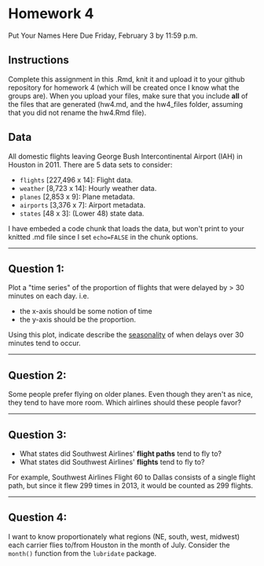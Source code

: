 Homework 4
================
Put Your Names Here
Due Friday, February 3 by 11:59 p.m.

Instructions
------------

Complete this assignment in this .Rmd, knit it and upload it to your github repository for homework 4 (which will be created once I know what the groups are). When you upload your files, make sure that you include **all** of the files that are generated (hw4.md, and the hw4\_files folder, assuming that you did not rename the hw4.Rmd file).

Data
----

All domestic flights leaving George Bush Intercontinental Airport (IAH) in Houston in 2011. There are 5 data sets to consider:

-   `flights` \[227,496 x 14\]: Flight data.
-   `weather` \[8,723 x 14\]: Hourly weather data.
-   `planes` \[2,853 x 9\]: Plane metadata.
-   `airports` \[3,376 x 7\]: Airport metadata.
-   `states` \[48 x 3\]: (Lower 48) state data.

I have embeded a code chunk that loads the data, but won't print to your knitted .md file since I set `echo=FALSE` in the chunk options.

------------------------------------------------------------------------

Question 1:
-----------

Plot a "time series" of the proportion of flights that were delayed by &gt; 30 minutes on each day. i.e.

-   the x-axis should be some notion of time
-   the y-axis should be the proportion.

Using this plot, indicate describe the [seasonality](https://en.wikipedia.org/wiki/Seasonality) of when delays over 30 minutes tend to occur.

------------------------------------------------------------------------

Question 2:
-----------

Some people prefer flying on older planes. Even though they aren't as nice, they tend to have more room. Which airlines should these people favor?

------------------------------------------------------------------------

Question 3:
-----------

-   What states did Southwest Airlines' **flight paths** tend to fly to?
-   What states did Southwest Airlines' **flights** tend to fly to?

For example, Southwest Airlines Flight 60 to Dallas consists of a single flight path, but since it flew 299 times in 2013, it would be counted as 299 flights.

------------------------------------------------------------------------

Question 4:
-----------

I want to know proportionately what regions (NE, south, west, midwest) each carrier flies to/from Houston in the month of July. Consider the `month()` function from the `lubridate` package.
